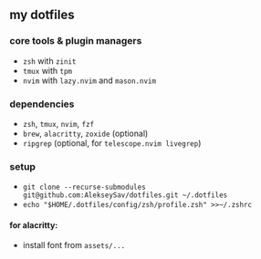 ## my dotfiles

### core tools & plugin managers

- `zsh` with `zinit`
- `tmux` with `tpm`
- `nvim` with `lazy.nvim` and `mason.nvim`

### dependencies

- `zsh`, `tmux`, `nvim`, `fzf`
- `brew`, `alacritty`, `zoxide` (optional)
- `ripgrep` (optional, for `telescope.nvim livegrep`)

### setup

- `git clone --recurse-submodules git@github.com:AlekseySav/dotfiles.git ~/.dotfiles`
- `echo "$HOME/.dotfiles/config/zsh/profile.zsh" >>~/.zshrc`

#### for alacritty:

- install font from `assets/...`
